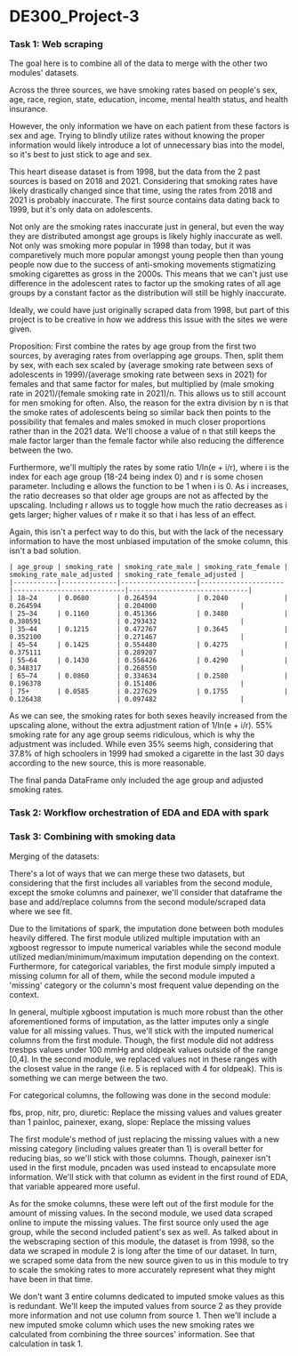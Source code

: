 # DE300_Project-3

### Task 1: Web scraping  

The goal here is to combine all of the data to merge with the other two modules' datasets.

Across the three sources, we have smoking rates based on people's sex, age, race, region, state, education, income, mental health status, and health insurance.

However, the only information we have on each patient from these factors is sex and age. Trying to blindly utilize rates without knowing the proper information would likely introduce a lot of unnecessary bias into the model, so it's best to just stick to age and sex.

This heart disease dataset is from 1998, but the data from the 2 past sources is based on 2018 and 2021. Considering that smoking rates have likely drastically changed since that time, using the rates from 2018 and 2021 is probably inaccurate. The first source contains data dating back to 1999, but it's only data on adolescents.

Not only are the smoking rates inaccurate just in general, but even the way they are distributed amongst age groups is likely highly inaccurate as well. Not only was smoking more popular in 1998 than today, but it was comparetively much more popular amongst young people then than young people now due to the success of anti-smoking movements stigmatizing smoking cigarettes as gross in the 2000s. This means that we can't just use difference in the adolescent rates to factor up the smoking rates of all age groups by a constant factor as the distribution will still be highly inaccurate.

Ideally, we could have just originally scraped data from 1998, but part of this project is to be creative in how we address this issue with the sites we were given.

Proposition:
First combine the rates by age group from the first two sources, by averaging rates from overlapping age groups. Then, split them by sex, with each sex scaled by (average smoking rate between sexs of adolescents in 1999)/(average smoking rate between sexs in 2021) for females and that same factor for males, but multiplied by (male smoking rate in 2021)/(female smoking rate in 2021)/n. This allows us to still account for men smoking for often. Also, the reason for the extra division by n is that the smoke rates of adolescents being so similar back then points to the possibility that females and males smoked in much closer proportions rather than in the 2021 data. We'll choose a value of n that still keeps the male factor larger than the female factor while also reducing the difference between the two.

Furthermore, we'll multiply the rates by some ratio 1/ln(e + i/r), where i is the index for each age group (18-24 being index 0) and r is some chosen parameter. Including e allows the function to be 1 when i is 0. As i increases, the ratio decreases so that older age groups are not as affected by the upscaling. Including r allows us to toggle how much the ratio decreases as i gets larger; higher values of r make it so that i has less of an effect.

Again, this isn't a perfect way to do this, but with the lack of the necessary information to have the most unbiased imputation of the smoke column, this isn't a bad solution.

```
| age_group | smoking_rate | smoking_rate_male | smoking_rate_female | smoking_rate_male_adjusted | smoking_rate_female_adjusted |
|-----------|--------------|-------------------|---------------------|----------------------------|------------------------------|
| 18–24     | 0.0680       | 0.264594          | 0.2040              | 0.264594                   | 0.204000                     |
| 25–34     | 0.1160       | 0.451366          | 0.3480              | 0.380591                   | 0.293432                     |
| 35–44     | 0.1215       | 0.472767          | 0.3645              | 0.352100                   | 0.271467                     |
| 45–54     | 0.1425       | 0.554480          | 0.4275              | 0.375111                   | 0.289207                     |
| 55–64     | 0.1430       | 0.556426          | 0.4290              | 0.348317                   | 0.268550                     |
| 65–74     | 0.0860       | 0.334634          | 0.2580              | 0.196378                   | 0.151406                     |
| 75+       | 0.0585       | 0.227629          | 0.1755              | 0.126438                   | 0.097482                     |
```
As we can see, the smoking rates for both sexes heavily increased from the upscaling alone, without the extra adjustment ration of 1/ln(e + i/r). 55% smoking rate for any age group seems ridiculous, which is why the adjustment was included. While even 35% seems high, considering that 37.8% of high schoolers in 1999 had smoked a cigarette in the last 30 days according to the new source, this is more reasonable.

The final panda DataFrame only included the age group and adjusted smoking rates.

### Task 2: Workflow orchestration of EDA and EDA with spark

### Task 3: Combining with smoking data

Merging of the datasets:

There's a lot of ways that we can merge these two datasets, but considering that the first includes all variables from the second module, except the smoke columns and painexer, we'll consider that dataframe the base and add/replace columns from the second module/scraped data where we see fit.

Due to the limitations of spark, the imputation done between both modules heavily differed. The first module utilized multiple imputation with an xgboost regressor to impute numerical variables while the second module utilized median/minimum/maximum imputation depending on the context. Furthermore, for categorical variables, the first module simply imputed a missing column for all of them, while the second module imputed a 'missing' category or the column's most frequent value depending on the context.

In general, multiple xgboost imputation is much more robust than the other aforementioned forms of imputation, as the latter imputes only a single value for all missing values. Thus, we'll stick with the imputed numerical columns from the first module. Though, the first module did not address tresbps values under 100 mmHg and oldpeak values outside of the range [0,4]. In the second module, we replaced values not in these ranges with the closest value in the range (i.e. 5 is replaced with 4 for oldpeak). This is something we can merge between the two.

For categorical columns, the following was done in the second module:

fbs, prop, nitr, pro, diuretic: Replace the missing values and values greater than 1 painloc, painexer, exang, slope: Replace the missing values

The first module's method of just replacing the missing values with a new missing category (including values greater than 1) is overall better for reducing bias, so we'll stick with those columns. Though, painexer isn't used in the first module, pncaden was used instead to encapsulate more information. We'll stick with that column as evident in the first round of EDA, that variable appeared more useful.

As for the smoke columns, these were left out of the first module for the amount of missing values. In the second module, we used data scraped online to impute the missing values. The first source only used the age group, while the second included patient's sex as well. As talked about in the webscraping section of this module, the dataset is from 1998, so the data we scraped in module 2 is long after the time of our dataset. In turn, we scraped some data from the new source given to us in this module to try to scale the smoking rates to more accurately represent what they might have been in that time.

We don't want 3 entire columns dedicated to imputed smoke values as this is redundant. We'll keep the imputed values from source 2 as they provide more information and not use column from source 1. Then we'll include a new imputed smoke column which uses the new smoking rates we calculated from combining the three sources' information. See that calculation in task 1.
